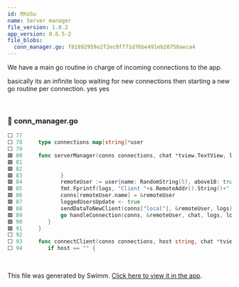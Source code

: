```yaml
---
id: MXoSu
name: Server manager
file_version: 1.0.2
app_version: 0.6.5-2
file_blobs:
  conn_manager.go: f81892959e2f2ec0ff71d76be491eb20750aeca4
---
```


We have a main go routine in charge of incoming connections to the app.

basically its an infinite loop waiting for new connections then starting a new go routine per connection.
yes yes 

<br/>

<!-- NOTE-swimm-snippet: the lines below link your snippet to Swimm -->
### 📄 conn_manager.go
```go
⬜ 77     
⬜ 78     type connections map[string]*user
⬜ 79     
🟩 80     func serverManager(conns connections, chat *tview.TextView, logs *tview.TextView, loggedUsersUpdate chan bool) {
🟩 81     
🟩 82     	
🟩 83     		}
🟩 84     		remoteUser := user{name: RandomString(5), above18: true, conn: s, active: true}
🟩 85     		fmt.Fprintf(logs, "Client "+s.RemoteAddr().String()+" connected.\n")
🟩 86     		conns[remoteUser.name] = &remoteUser
🟩 87     		loggedUsersUpdate <- true
🟩 88     		sendDataToNewClient(conns["local"], &remoteUser, logs)
🟩 89     		go handleConnection(conns, &remoteUser, chat, logs, loggedUsersUpdate)
🟩 90     	}
🟩 91     }
⬜ 92     
⬜ 93     func connectClient(conns connections, host string, chat *tview.TextView, logs *tview.TextView, loggedUsersUpdate chan bool, propogateConnect bool) bool {
⬜ 94     	if host == "" {
```

<br/>

This file was generated by Swimm. [Click here to view it in the app](https://app.swimm.io/repos/Z2l0aHViJTNBJTNBZ29fY29tbSUzQSUzQURyYXU=/docs/MXoSu).